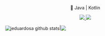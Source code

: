 
<p align="center">
🚀 Java | Kotlin
</p>
<p align="center">
  <a href="https://github.com/jeduardosa" alt="GitHub">
    <img src="https://img.shields.io/badge/-GitHub-000?style=flat-square&logo=Github&logoColor=white" />
  </a>
  <a href="https://www.linkedin.com/in/eduardomegha" alt="LinkedIn">
    <img src="https://img.shields.io/badge/-LinkedIn-blue?style=flat-square&logo=Linkedin&logoColor=white" />
  </a>
</p>

<div>
<img align="center" src="https://github-readme-stats.vercel.app/api?username=jeduardosa&show_icons=true&include_all_commits=true&theme=buefy&hide_border=true" alt="jeduardosa github stats" />|<img align="center" src="https://github-readme-stats.vercel.app/api/top-langs/?username=jeduardosa&layout=compact&theme=buefy&hide_border=true" />
</div>

